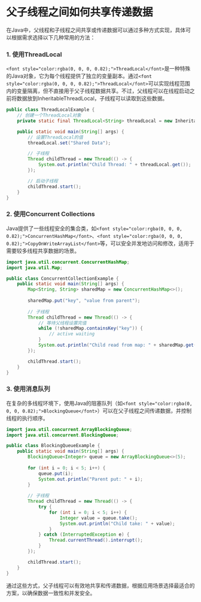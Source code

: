 # 父子线程之间如何共享传递数据

<font style="color:rgba(0, 0, 0, 0.82);">在Java中，父线程和子线程之间共享或传递数据可以通过多种方式实现，具体可以根据需求选择以下几种常用的方法：</font>

### <font style="color:rgba(0, 0, 0, 0.82);">1. 使用ThreadLocal</font>
`<font style="color:rgba(0, 0, 0, 0.82);">ThreadLocal</font>`<font style="color:rgba(0, 0, 0, 0.82);">是一种特殊的Java对象，它为每个线程提供了独立的变量副本。通过</font>`<font style="color:rgba(0, 0, 0, 0.82);">ThreadLocal</font>`<font style="color:rgba(0, 0, 0, 0.82);">可以实现线程范围内的变量隔离，但不直接用于父子线程数据共享。不过，父线程可以在线程启动之前将数据放到InheritableThreadLocal，子线程可以读取到这些数据。</font>

```java
public class ThreadLocalExample {  
    // 创建一个ThreadLocal对象  
    private static final ThreadLocal<String> threadLocal = new InheritableThreadLocal（）;  

    public static void main(String[] args) {  
        // 设置ThreadLocal的值  
        threadLocal.set("Shared Data");  

        // 子线程  
        Thread childThread = new Thread(() -> {  
            System.out.println("Child Thread: " + threadLocal.get());  
        });  

        // 启动子线程  
        childThread.start();  
    }  
}
```

### <font style="color:rgba(0, 0, 0, 0.82);">2. 使用Concurrent Collections</font>
<font style="color:rgba(0, 0, 0, 0.82);">Java提供了一些线程安全的集合类，如</font>`<font style="color:rgba(0, 0, 0, 0.82);">ConcurrentHashMap</font>`<font style="color:rgba(0, 0, 0, 0.82);">、</font>`<font style="color:rgba(0, 0, 0, 0.82);">CopyOnWriteArrayList</font>`<font style="color:rgba(0, 0, 0, 0.82);">等，可以安全并发地访问和修改，适用于需要较多线程共享数据的场景。</font>

```java
import java.util.concurrent.ConcurrentHashMap;  
import java.util.Map;  

public class ConcurrentCollectionExample {  
    public static void main(String[] args) {  
        Map<String, String> sharedMap = new ConcurrentHashMap<>();  
       
        sharedMap.put("key", "value from parent");  
       
        // 子线程  
        Thread childThread = new Thread(() -> {  
            // 等待父线程设置完值  
            while (!sharedMap.containsKey("key")) {  
                // active waiting  
            }  
            System.out.println("Child read from map: " + sharedMap.get("key"));  
        });  

        childThread.start();  
    }  
}
```

### <font style="color:rgba(0, 0, 0, 0.82);">3. 使用消息队列</font>
<font style="color:rgba(0, 0, 0, 0.82);">在复杂的多线程环境下，使用Java的阻塞队列（如</font>`<font style="color:rgba(0, 0, 0, 0.82);">BlockingQueue</font>`<font style="color:rgba(0, 0, 0, 0.82);">）可以在父子线程之间传递数据，并控制线程的执行顺序。</font>

```java
import java.util.concurrent.ArrayBlockingQueue;  
import java.util.concurrent.BlockingQueue;  

public class BlockingQueueExample {  
    public static void main(String[] args) {  
        BlockingQueue<Integer> queue = new ArrayBlockingQueue<>(5);  
        
        for (int i = 0; i < 5; i++) {  
            queue.put(i);  
            System.out.println("Parent put: " + i);  
        }  
           
        // 子线程  
        Thread childThread = new Thread(() -> {  
            try {  
                for (int i = 0; i < 5; i++) {  
                    Integer value = queue.take();  
                    System.out.println("Child take: " + value);  
                }  
            } catch (InterruptedException e) {  
                Thread.currentThread().interrupt();  
            }  
        });  

        childThread.start();  
    }  
}
```

<font style="color:rgba(0, 0, 0, 0.82);">通过这些方式，父子线程可以有效地共享和传递数据，根据应用场景选择最适合的方案，以确保数据一致性和并发安全。</font>

